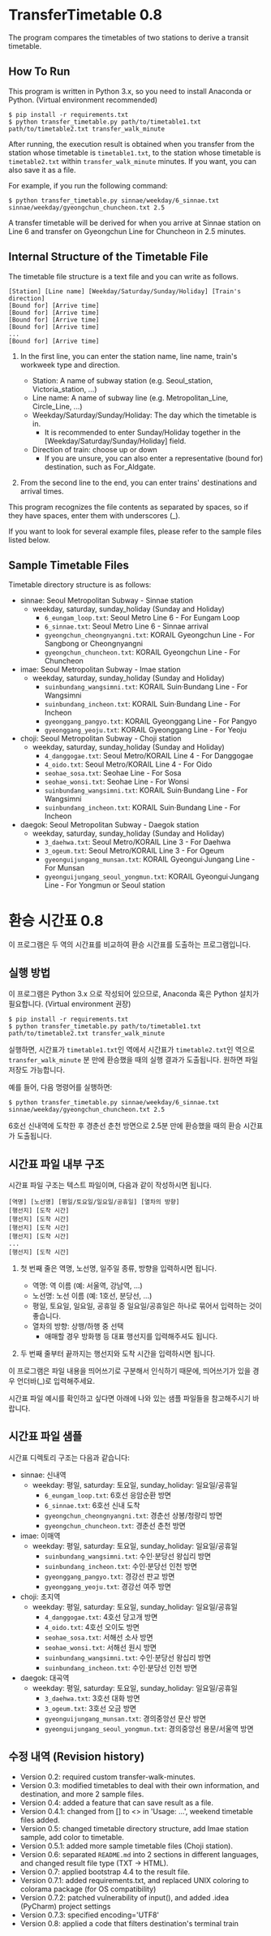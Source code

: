 # TransferTimetable 0.8

The program compares the timetables of two stations to derive a transit timetable.

## How To Run

This program is written in Python 3.x, so you need to install Anaconda or Python. (Virtual environment recommended)

```shell
$ pip install -r requirements.txt
$ python transfer_timetable.py path/to/timetable1.txt path/to/timetable2.txt transfer_walk_minute
```

After running, the execution result is obtained when you transfer from the station whose timetable is `timetable1.txt`, to the station whose timetable is `timetable2.txt` within `transfer_walk_minute` minutes. If you want, you can also save it as a file.

For example, if you run the following command:

```shell
$ python transfer_timetable.py sinnae/weekday/6_sinnae.txt sinnae/weekday/gyeongchun_chuncheon.txt 2.5
```

A transfer timetable will be derived for when you arrive at Sinnae station on Line 6 and transfer on Gyeongchun Line for Chuncheon in 2.5 minutes.

## Internal Structure of the Timetable File

The timetable file structure is a text file and you can write as follows.

```
[Station] [Line name] [Weekday/Saturday/Sunday/Holiday] [Train's direction]
[Bound for] [Arrive time]
[Bound for] [Arrive time]
[Bound for] [Arrive time]
[Bound for] [Arrive time]
...
[Bound for] [Arrive time]
```

1. In the first line, you can enter the station name, line name, train's workweek type and direction.

   + Station: A name of subway station (e.g. Seoul_station, Victoria_station, ...)
   + Line name: A name of subway line (e.g. Metropolitan_Line, Circle_Line, ...)
   + Weekday/Saturday/Sunday/Holiday: The day which the timetable is in.
     + It is recommended to enter Sunday/Holiday together in the [Weekday/Saturday/Sunday/Holiday] field.
   + Direction of train: choose up or down
     + If you are unsure, you can also enter a representative (bound for) destination, such as For_Aldgate.
   
2. From the second line to the end, you can enter trains' destinations and arrival times.

This program recognizes the file contents as separated by spaces, so if they have spaces, enter them with underscores (_).

If you want to look for several example files, please refer to the sample files listed below.

## Sample Timetable Files

Timetable directory structure is as follows:

* sinnae: Seoul Metropolitan Subway - Sinnae station
  * weekday, saturday, sunday_holiday (Sunday and Holiday)
    * `6_eungam_loop.txt`: Seoul Metro Line 6 - For Eungam Loop
    * `6_sinnae.txt`: Seoul Metro Line 6 - Sinnae arrival
    * `gyeongchun_cheongnyangni.txt`: KORAIL Gyeongchun Line - For Sangbong or Cheongnyangni
    * `gyeongchun_chuncheon.txt`: KORAIL Gyeongchun Line - For Chuncheon
* imae: Seoul Metropolitan Subway - Imae station
  * weekday, saturday, sunday_holiday (Sunday and Holiday)
    * `suinbundang_wangsimni.txt`: KORAIL Suin·Bundang Line - For Wangsimni
    * `suinbundang_incheon.txt`: KORAIL Suin·Bundang Line - For Incheon
    * `gyeonggang_pangyo.txt`: KORAIL Gyeonggang Line - For Pangyo
    * `gyeonggang_yeoju.txt`: KORAIL Gyeonggang Line - For Yeoju
* choji: Seoul Metropolitan Subway - Choji station
  * weekday, saturday, sunday_holiday (Sunday and Holiday)
    * `4_danggogae.txt`: Seoul Metro/KORAIL Line 4 - For Danggogae
    * `4_oido.txt`: Seoul Metro/KORAIL Line 4 - For Oido
    * `seohae_sosa.txt`: Seohae Line - For Sosa
    * `seohae_wonsi.txt`: Seohae Line - For Wonsi
    * `suinbundang_wangsimni.txt`: KORAIL Suin·Bundang Line - For Wangsimni
    * `suinbundang_incheon.txt`: KORAIL Suin·Bundang Line - For Incheon
* daegok: Seoul Metropolitan Subway - Daegok station
  * weekday, saturday, sunday_holiday (Sunday and Holiday)
    * `3_daehwa.txt`: Seoul Metro/KORAIL Line 3 - For Daehwa
    * `3_ogeum.txt`: Seoul Metro/KORAIL Line 3 - For Ogeum
    * `gyeonguijungang_munsan.txt`: KORAIL Gyeongui·Jungang Line - For Munsan
    * `gyeonguijungang_seoul_yongmun.txt`: KORAIL Gyeongui·Jungang Line - For Yongmun or Seoul station

# 환승 시간표 0.8

이 프로그램은 두 역의 시간표를 비교하여 환승 시간표를 도출하는 프로그램입니다.

## 실행 방법

이 프로그램은 Python 3.x 으로 작성되어 있으므로, Anaconda 혹은 Python 설치가 필요합니다. (Virtual environment 권장)

```shell
$ pip install -r requirements.txt
$ python transfer_timetable.py path/to/timetable1.txt path/to/timetable2.txt transfer_walk_minute
```

실행하면, 시간표가 `timetable1.txt`인 역에서 시간표가 `timetable2.txt`인 역으로 `transfer_walk_minute` 분 만에 환승했을 때의 실행 결과가 도출됩니다. 원하면 파일 저장도 가능합니다.

예를 들어, 다음 명령어를 실행하면:

```shell
$ python transfer_timetable.py sinnae/weekday/6_sinnae.txt sinnae/weekday/gyeongchun_chuncheon.txt 2.5
```

6호선 신내역에 도착한 후 경춘선 춘천 방면으로 2.5분 만에 환승했을 때의 환승 시간표가 도출됩니다.

## 시간표 파일 내부 구조

시간표 파일 구조는 텍스트 파일이며, 다음과 같이 작성하시면 됩니다.

```
[역명] [노선명] [평일/토요일/일요일/공휴일] [열차의 방향]
[행선지] [도착 시간]
[행선지] [도착 시간]
[행선지] [도착 시간]
[행선지] [도착 시간]
...
[행선지] [도착 시간]
```

1. 첫 번째 줄은 역명, 노선명, 일주일 종류, 방향을 입력하시면 됩니다.

   + 역명: 역 이름 (예: 서울역, 강남역, ...)
   + 노선명: 노선 이름 (예: 1호선, 분당선, ...)
   + 평일, 토요일, 일요일, 공휴일 중 일요일/공휴일은 하나로 묶어서 입력하는 것이 좋습니다.
   + 열차의 방향: 상행/하행 중 선택
     + 애매할 경우 방화행 등 대표 행선지를 입력해주셔도 됩니다.

2. 두 번째 줄부터 끝까지는 행선지와 도착 시간을 입력하시면 됩니다.

이 프로그램은 파일 내용을 띄어쓰기로 구분해서 인식하기 때문에, 띄어쓰기가 있을 경우 언더바(_)로 입력해주세요.

시간표 파일 예시를 확인하고 싶다면 아래에 나와 있는 샘플 파일들을 참고해주시기 바랍니다.

## 시간표 파일 샘플

시간표 디렉토리 구조는 다음과 같습니다:

* sinnae: 신내역
  * weekday: 평일, saturday: 토요일, sunday_holiday: 일요일/공휴일
    * `6_eungam_loop.txt`: 6호선 응암순환 방면
    * `6_sinnae.txt`: 6호선 신내 도착
    * `gyeongchun_cheongnyangni.txt`: 경춘선 상봉/청량리 방면
    * `gyeongchun_chuncheon.txt`: 경춘선 춘천 방면
* imae: 이매역
  * weekday: 평일, saturday: 토요일, sunday_holiday: 일요일/공휴일
    * `suinbundang_wangsimni.txt`: 수인·분당선 왕십리 방면
    * `suinbundang_incheon.txt`: 수인·분당선 인천 방면
    * `gyeonggang_pangyo.txt`: 경강선 판교 방면
    * `gyeonggang_yeoju.txt`: 경강선 여주 방면
* choji: 초지역
  * weekday: 평일, saturday: 토요일, sunday_holiday: 일요일/공휴일
    * `4_danggogae.txt`: 4호선 당고개 방면
    * `4_oido.txt`: 4호선 오이도 방면
    * `seohae_sosa.txt`: 서해선 소사 방면
    * `seohae_wonsi.txt`: 서해선 원시 방면
    * `suinbundang_wangsimni.txt`: 수인·분당선 왕십리 방면
    * `suinbundang_incheon.txt`: 수인·분당선 인천 방면
* daegok: 대곡역
  * weekday: 평일, saturday: 토요일, sunday_holiday: 일요일/공휴일
    * `3_daehwa.txt`: 3호선 대화 방면
    * `3_ogeum.txt`: 3호선 오금 방면
    * `gyeonguijungang_munsan.txt`: 경의중앙선 문산 방면
    * `gyeonguijungang_seoul_yongmun.txt`: 경의중앙선 용문/서울역 방면

## 수정 내역 (Revision history)

* Version 0.2: required custom transfer-walk-minutes.
* Version 0.3: modified timetables to deal with their own information, and destination, and more 2 sample files.
* Version 0.4: added a feature that can save result as a file.
* Version 0.4.1: changed from [] to <> in 'Usage: ...', weekend timetable files added.
* Version 0.5: changed timetable directory structure, add Imae station sample, add color to timetable.
* Version 0.5.1: added more sample timetable files (Choji station).
* Version 0.6: separated `README.md` into 2 sections in different languages, and changed result file type (TXT -> HTML).
* Version 0.7: applied bootstrap 4.4 to the result file.
* Version 0.7.1: added requirements.txt, and replaced UNIX coloring to colorama package (for OS compatibility)
* Version 0.7.2: patched vulnerability of input(), and added .idea (PyCharm) project settings
* Version 0.7.3: specified encoding='UTF8'
* Version 0.8: applied a code that filters destination's terminal train

